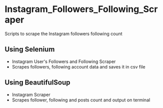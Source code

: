 # Instagram_Followers_Following_Scraper

Scripts to scrape the Instagram followers following count

## Using Selenium

- Instagram User's Followers and Following Scraper
- Scrapes followers, following account data and saves it in csv file

## Using BeautifulSoup

- Instagram Scraper
- Scrapes follower, following and posts count and output on terminal
